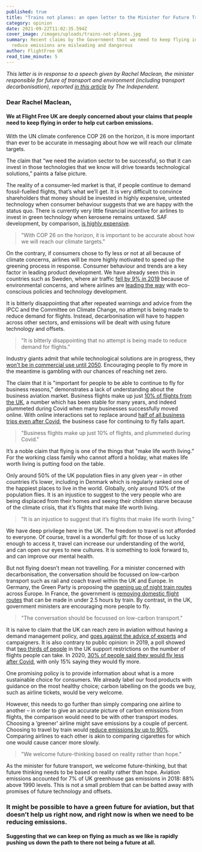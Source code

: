 ```yaml
---
published: true
title: "Trains not planes: an open letter to the Minister for Future Transport"
category: opinion
date: 2021-09-22T11:02:35.594Z
cover_image: /images/uploads/trains-not-planes.jpg
summary: Recent claims by the Government that we need to keep flying in order to
  reduce emissions are misleading and dangerous
author: FlightFree UK
read_time_minute: 5
---
```

*This letter is in response to a speech given by Rachel Maclean, the minister responsible for future of transport and environment (including transport decarbonisation), reported [in this article](https://www.independent.co.uk/climate-change/news/cop26-carbon-emissions-flying-net-zero-aviation-uk-b1920556.html) by The Independent.*

### Dear Rachel Maclean,

#### We at Flight Free UK are deeply concerned about your claims that people need to keep flying in order to help cut carbon emissions.

With the UN climate conference COP 26 on the horizon, it is more important than ever to be accurate in messaging about how we will reach our climate targets.

The claim that “we need the aviation sector to be successful, so that it can invest in those technologies that we know will drive towards technological solutions,” paints a false picture. 

The reality of a consumer-led market is that, if people continue to demand fossil-fuelled flights, that’s what we’ll get. It is very difficult to convince shareholders that money should be invested in highly expensive, untested technology when consumer behaviour suggests that we are happy with the status quo. There is currently very little financial incentive for airlines to invest in green technology when kerosene remains untaxed. SAF development, by comparison, [is highly expensive](https://ihsmarkit.com/research-analysis/sustainable-aviation-fuel-market-still-in-infancy-due-to-cost-.html). 

> "With COP 26 on the horizon, it is important to be accurate about how we will reach our climate targets."

On the contrary, if consumers chose to fly less or not at all because of climate concerns, airlines will be more highly motivated to speed up the greening process in response. Consumer behaviour and trends are a key factor in leading product development. We have already seen this in countries such as Sweden, where air traffic [fell by 9% in 2019](https://simpleflying.com/sweden-domestic-drop/) because of environmental concerns, and where airlines are [leading the way](https://www.theguardian.com/environment/2021/mar/23/sweden-to-increase-airport-fees-for-high-polluting-planes) with eco-conscious policies and technology development.

It is bitterly disappointing that after repeated warnings and advice from the IPCC and the Committee on Climate Change, no attempt is being made to reduce demand for flights. Instead, decarbonisation will have to happen across other sectors, and emissions will be dealt with using future technology and offsets.

> "It is bitterly disappointing that no attempt is being made to reduce demand for flights."

Industry giants admit that while technological solutions are in progress, they [won't be in commercial use until 2050](https://www.euronews.com/next/2021/06/10/hydrogen-planes-won-t-take-off-until-2050-airbus-has-admitted-to-the-eu). Encouraging people to fly more in the meantime is gambling with our chances of reaching net zero. 

The claim that it is "important for people to be able to continue to fly for business reasons,” demonstrates a lack of understanding about the business aviation market. Business flights make up just [10% of flights from the UK](https://www.ons.gov.uk/peoplepopulationandcommunity/leisureandtourism/articles/traveltrends/2019), a number which has been stable for many years, and indeed plummeted during Covid when many businesses successfully moved online. With online interactions set to replace around [half of all business trips even after Covid](https://www.cnbc.com/2020/11/17/coronavirus-bill-gates-says-more-than-50percent-of-business-travel-will-disappear-long-term.html), the business case for continuing to fly falls apart.

> "Business flights make up just 10% of flights, and plummeted during Covid."

It’s a noble claim that flying is one of the things that "make life worth living.” For the working class family who cannot afford a holiday, what makes life worth living is putting food on the table. 

Only around 50% of the UK population flies in any given year – in other countries it’s lower, including in Denmark which is regularly ranked one of the happiest places to live in the world. Globally, only around 10% of the population flies. It is an injustice to suggest to the very people who are being displaced from their homes and seeing their children starve because of the climate crisis, that it’s flights that make life worth living. 

> "It is an injustice to suggest that it’s flights that make life worth living."

We have deep privilege here in the UK. The freedom to travel is not afforded to everyone. Of course, travel is a wonderful gift: for those of us lucky enough to access it, travel can increase our understanding of the world, and can open our eyes to new cultures. It is something to look forward to, and can improve our mental health. 

But not flying doesn’t mean not travelling. For a minister concerned with decarbonisation, the conversation should be focussed on low-carbon transport such as rail and coach travel within the UK and Europe. In Germany, the Green Party is proposing the [opening up of night train routes](https://www.railtech.com/policy/2021/09/17/plan-for-european-night-train-network-presented-by-german-green-party/) across Europe. In France, the government is [removing domestic flight routes](https://arstechnica.com/cars/2021/04/france-bans-air-travel-that-could-be-done-by-train-in-under-2-5-hours/) that can be made in under 2.5 hours by train. By contrast, in the UK, government ministers are encouraging more people to fly.

> "The conversation should be focussed on low-carbon transport."

It is naive to claim that the UK can reach zero in aviation without having a demand management policy, and [goes against the advice of experts](https://www.theccc.org.uk/wp-content/uploads/2020/12/Sector-summary-Aviation.pdf) and campaigners. It is also contrary to public opinion: in 2019, a poll showed that [two thirds of people](https://www.independent.co.uk/climate-change/news/cop26-carbon-emissions-flying-net-zero-aviation-uk-b1920556.html) in the UK support restrictions on the number of flights people can take. In 2020, [30% of people said they would fly less after Covid](https://www.theguardian.com/environment/2020/nov/10/people-drive-fly-climate-crisis-global-poll-green-recovery-covid-pandemic), with only 15% saying they would fly more.

One promising policy is to provide information about what is a more sustainable choice for consumers. We already label our food products with guidance on the most healthy choice; carbon labelling on the goods we buy, such as airline tickets, would be very welcome. 

However, this needs to go further than simply comparing one airline to another – in order to give an accurate picture of carbon emissions from flights, the comparison would need to be with other transport modes. Choosing a ‘greener' airline might save emissions by a couple of percent. Choosing to travel by train would [reduce emissions by up to 90%](https://www.seat61.com/CO2flights.htm). Comparing airlines to each other is akin to comparing cigarettes for which one would cause cancer more slowly. 

> "We welcome future-thinking based on reality rather than hope."

As the minister for future transport, we welcome future-thinking, but that future thinking needs to be based on reality rather than hope. Aviation emissions accounted for 7% of UK greenhouse gas emissions in 2018: 88% above 1990 levels. This is not a small problem that can be batted away with promises of future technology and offsets. 

### It might be possible to have a green future for aviation, but that doesn’t help us right now, and right now is when we need to be reducing emissions.

#### Suggesting that we can keep on flying as much as we like is rapidly pushing us down the path to there not being a future at all.